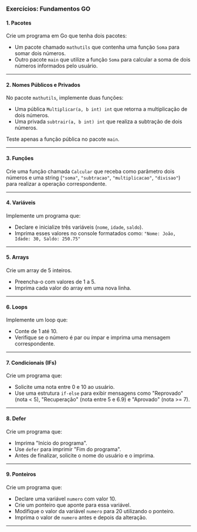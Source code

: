 ### **Exercícios: Fundamentos GO**

#### **1. Pacotes**
Crie um programa em Go que tenha dois pacotes: 
- Um pacote chamado `mathutils` que contenha uma função `Soma` para somar dois números.
- Outro pacote `main` que utilize a função `Soma` para calcular a soma de dois números informados pelo usuário.

---

#### **2. Nomes Públicos e Privados**
No pacote `mathutils`, implemente duas funções:
- Uma pública `Multiplicar(a, b int) int` que retorna a multiplicação de dois números.
- Uma privada `subtrair(a, b int) int` que realiza a subtração de dois números.
  
Teste apenas a função pública no pacote `main`.

---

#### **3. Funções**
Crie uma função chamada `Calcular` que receba como parâmetro dois números e uma string (`"soma"`, `"subtracao"`, `"multiplicacao"`, `"divisao"`) para realizar a operação correspondente.

---

#### **4. Variáveis**
Implemente um programa que:
- Declare e inicialize três variáveis (`nome`, `idade`, `saldo`).
- Imprima esses valores no console formatados como: `"Nome: João, Idade: 30, Saldo: 250.75"`

---

#### **5. Arrays**
Crie um array de 5 inteiros. 
- Preencha-o com valores de 1 a 5.
- Imprima cada valor do array em uma nova linha.

---

#### **6. Loops**
Implemente um loop que:
- Conte de 1 até 10.
- Verifique se o número é par ou ímpar e imprima uma mensagem correspondente.

---

#### **7. Condicionais (IFs)**
Crie um programa que:
- Solicite uma nota entre 0 e 10 ao usuário.
- Use uma estrutura `if-else` para exibir mensagens como "Reprovado" (nota < 5), "Recuperação" (nota entre 5 e 6.9) e "Aprovado" (nota >= 7).

---

#### **8. Defer**
Crie um programa que:
- Imprima "Início do programa".
- Use `defer` para imprimir "Fim do programa".
- Antes de finalizar, solicite o nome do usuário e o imprima.

---

#### **9. Ponteiros**
Crie um programa que:
- Declare uma variável `numero` com valor 10.
- Crie um ponteiro que aponte para essa variável.
- Modifique o valor da variável `numero` para 20 utilizando o ponteiro.
- Imprima o valor de `numero` antes e depois da alteração.

---